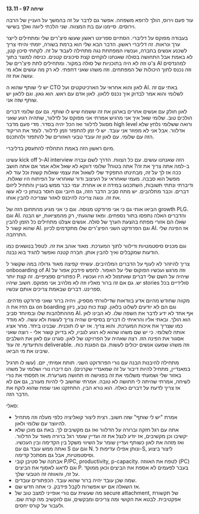 **שיחה 97 \- 13.11**

עוד פעם וירוס, הולך לרופא משפחה. אפשר גם לדבר על זה בהמשך על העניין של הרבה וירוסים. סיימנו עם בת המצווה. שני הלכתי ליוגה ואלך בשישי. 

בעבודה מפוקס על דליברי. הסתיים ספרינט ראשון שעשו פיצ'רים שלי ומתחילים לייצר ערך ונראות. זה דליברי ראשון. הדבר הבא שלי הוא ברמת בשורה, יזמתי והיתי צריך לשכנע אנשים בחברה, ועכשיו המפתחת נגה מתחילה לעבוד על זה. לקחתי סיכון קטן, לא באמת אבל התחושה בסולה שאנחנו לוקחים קצת סיכונים קטנים. כניסה למוצר בתוך צ'ט וזה לא היה בתוכניות של סולה במקור. ומתחילים לתת פיצ'רים של AI למהנדסים וזה נכנס לתוך היכולות של המפתחים. וזה משהו שאני דחפתי. לא רק מה עושים אלא מי עושה את זה. 

יש לי שותף שהוא ה CTO לאון והוא אחראי על הארכיטקטים ועל AI. באתי עם זה לשלומי והוא אמר לבדוק איך נכנס ללאון. לאון אדם עם ראש. הוא גאון. וגם ללאון יש שותף שזה אני. 

לאון חולק עם אנשים אחרים בארגון את זה ששמח שיש לו שותף. גם עם שלומי דברים הולכים טוב. שלומי שאל איך אני מרגיש אמרתי אני מפוקס על לדלוור, שתהיה רגוע שאני מסוגל לדלוור ואז הכל יהיה בסדר. מדי פעם מדבר high level ורואה ששלומי נלחץ שלא אדלוור. אבל אני לא מפוזר אני עובד. יש לי זמן להתפזר וזמן לדלוור. לומד את הריקוד הזה עם שלומי. עם לאון זה עובד טבעי האזורים של להתפזר ולהתכנס. 

מיום ראשון הזה באמת התחלתי להתעסק בדליברי. 

עשינו kick off ל-AI interview הזה שאנחנו עושים. עם כל הצוות. הדרך לשם עברה ב-למה אתה צריך את זה? אתה בטוח? שלומי דווקא לא שאל אלא אמר אם אתה חושב ככה אז לך על זה, מבחינתו התפקיד שלי לשאול את עצמי שאלות קשות וכל עוד לא מפשל הוא סבבה. מעמי שאחראי על העיצוב ודור שאחראי על הפיתוח היו שאלות. ודיברתי ונתתי תשובות, השתכנעו במידה זו או אחרת. עמי כבר ממש בעניין והתחיל ליזום דברים. וכבר מתלהבים. יש מתח סביב הדבר הזה, גם חיובי וגם חוסר בטחון כי לא עשו את זה. ונוגה צריכה להיכנס לאזור שצריכה להבין אותו. 

הביאו אותי גם כי אני פרודקט מנוסה. וגם כי אני מגיע מהתחום הזה של growth PLG. וגם AI. והדברים האלה נתפסו בתור נספחים. ומאז שהגעתי, רק מהמציאות, יש הבנה שאלו הם אזורי מפתח בהצעת הערך של סולה. אנשים אצלנו מתחילים כל הזמן להבין שהוא קשור ל AI. וגם הפרודקט השני הפיצ'רים שלו מתקדמים לכיוון AI. אז הפינה שלי התרחבה. 

וגם מכניס סיסטמטיות ודילוור לתוך המערכת. מאוד אוהב את זה. לטפל בנושאים כמו הודעות שמקבלים ואיך להבין אותן. חברה קטנה ואפשר להגיד בוא נבנה. 

צריך להיזהר לא לעוף על הדברים המלהיבים. עשיתי קפיצה מאוד גדולה במה שקשור ל onbooarding of AI וזה מרגש ועכשיו הפוקוס שלי על האפור. לחפש פידבק אפור על כפתורים ספציפיים. זה קצת יותר P. שיהיה על השם שלי דברים שאתמול לא היו ועכשיו יש. גם אם זה ברור מאליו וזה לא מלהיב אני מפוקס. חשוב שיהיו stories סולידיים בכל ספרינט. דברים שבאמת צריכים אותם עכשיו. 

מקווה שחודש מהיום אדע בוודאות שדילוורתי מספיק. ויהיה ברור שאני פרודקט מדהים. גם הזיז את ה on boarding וגם הם לא יודעים לשלוט בלאון. קצת כוח טבע, ניזון מההתלהבות שלו ובמיוחד סביב AI. אף אחד לא ידע לדבר את השפה שלו. לא הבינו לאן הוא הולך. ובאתי אליו והראיתי לו דברים בסיסיים שהיה צריך לעשות ולא עשה. לא מודד כמו שצריך את איכות המערכת. והוא צריך. אז יש לו תוכנית. שבנינו ביחד. מחר אציג אותה לשלומי. כי יש שם משהו שהוא לא רגוע לגביו, לא בדיוק קשור אלי \- רוצה שאני אסגור את הפינה הזו. רצה שאהיה על הפרויקט של לאון. סגרנו עם לאון את השלבים והתיעדוף. זה עוד deliverable. וזה משהו שמעט אנשים יכולים לעשות. גם הפגנת כוח. שיבינו את מי הביאו. 

מתחילה להיבנות הבנה עם נורי הפרודוקט השני. תותח אמיתי, יזם. (עשו לו תרגיל במאנדיין, מתחיל להיות דיבור על זה שמאנדיי שקרנים). הם דיברו נורי ושלומי על משהו באזור שלי ושמעתי משלומי את זה בפגישה וזו תחושה מערערת. אז תפסתי את נורי לשיחה, אמרתי שהיתה לי תחושה לא טובה. אמרתי שחשוב לי להיות מעורב, גם אם לא אז צריך לדעת על דברים כאלה. הוא נורא הבין. התחזקנו ואני שמח שהוא לוקח את הדבר הזה. 

סאלי:

* אמרת "יש לי שותף" שזה חשוב. רצית ליצור קואליציה כלפי מעלה וזה מתחיל להיווצר עם שלומי ולאון.   
* אתה עם רגל חזקה וברורה על הדלוור ואז גם מקשיבים לך. באת גם מוכן שלא יקשיבו וכן מקשיבים, אז יודע לנצל את זה ועדיין שומר רגל ברורה מאוד על הדלוור. ואז מזהה את לאון כשותף ועדיין שומר על השיווי משקל בין הקדימה ובין העכשיו. ואתה ממש עובד גם עם S וגם עם N. ונותן אפילו עדיפות ל-S, ליצור ביצוע וסיסטמטיות, אבל גם מסתכל קדימה.   
* אבחנה של סטיבן קובי P/PC, productivity, p-capacity. לטפח את האווזה (PC) וגם לדאוג לאסוף את הביצים P. בעבר לפעמים לא אספת את הביצים וכאן ממוקד על זה, והאווזה זה הטבעי שלך.   
* שמה שכן עובד יהיה ברור שהוא עובד. הכפתורים עובדים.   
* אז השאלה אם יש אפשרות לקבל פידבק. כי אתה חדש שם.   
* מה שעשית עם נורי אופייני למצב טוב של secure attachment, של תקשורת אפקטיבית. לבטא את הקושי ומה צריכים ומבקשים, וגם להקשיב מה קורה שם. ולעבור על קורס יחסים. 

